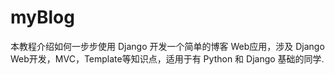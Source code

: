 # myBlog
本教程介绍如何一步步使用 Django 开发一个简单的博客 Web应用，涉及 Django Web开发，MVC，Template等知识点，适用于有 Python 和 Django 基础的同学.
